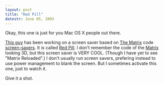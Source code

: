 ```yaml
---
layout: post
title: "Red Pill"
datestr: June 05, 2003
---
```


Okay, this one is just for you Mac OS X people out there.

<a href="http://meta.ath0.com/">This guy</a> has been working on a screen saver based on <a href="http://www.thematrix.com">The Matrix</a> code <a href="http://whatisthematrix.warnerbros.com/cmp/m1_screensaver_index.html">screen-savers</a>.  It is called <a href="http://meta.ath0.com/software/redpill/">Red Pill</a>.  I don't remember the code of the <a href="http://www.matrixreloaded.com/">Matrix</a> looking 3D, but this screen saver is VERY COOL.  (Though I have yet to see "Matrix Reloaded".)  I don't usually run screen savers, prefering instead to use power management to blank the screen.  But I sometimes activate this one, just to watch it.

Give it a shot.

